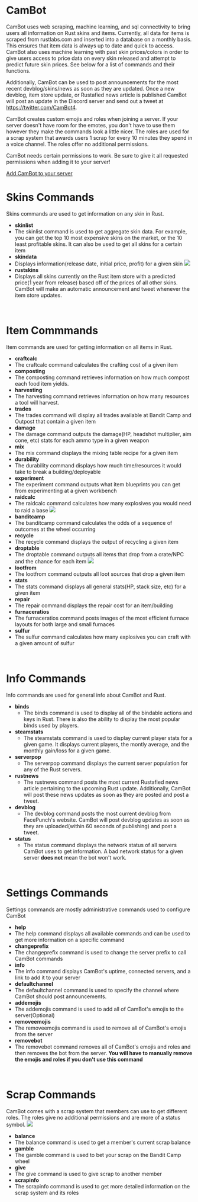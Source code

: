 # CamBot
CamBot uses web scraping, machine learning, and sql connectivity to bring users all information on Rust skins and items. Currently, all data for items is scraped from rustlabs.com and inserted into a database on a monthly basis. This ensures that item data is always up to date and quick to access. CamBot also uses machine learning with past skin prices/colors in order to give users access to price data on every skin released and attempt to predict future skin prices. See below for a list of commands and their functions. 

Additionally, CamBot can be used to post announcements for the most recent devblog/skins/news as soon as they are updated. Once a new devblog, item store update, or Rustafied news article is published CamBot will post an update in the Discord server and send out a tweet at https://twitter.com/CamBot4.

CamBot creates custom emojis and roles when joining a server. If your server doesn't have room for the emotes, you don't have to use them however they make the commands look a little nicer. The roles are used for a scrap system that awards users 1 scrap for every 10 minutes they spend in a voice channel. The roles offer no additional permissions. 

CamBot needs certain permissions to work. Be sure to give it all requested permissions when adding it to your server!

[Add CamBot to your server](https://discord.com/oauth2/authorize?client_id=684058359686889483&permissions=1980623984&scope=bot)
<br>

# Skins Commands
Skins commands are used to get information on any skin in Rust.
* **skinlist**
 * The skinlist command is used to get aggregate skin data. For example, you can get the top 10 most expensive skins on the market, or the 10 least profitable skins. It can also be used to get all skins for a certain item
* **skindata**
 * Displays information(release date, initial price, profit) for a given skin
![](https://github.com/StefonMiller/CamBot/blob/master/gif/skindata.gif)
* **rustskins**
 * Displays all skins currently on the Rust item store with a predicted price(1 year from release) based off of the prices of all other skins. CamBot will make an automatic announcement and tweet whenever the item store updates.
<br>

# Item Commmands
Item commands are used for getting information on all items in Rust.

* **craftcalc**
 * The craftcalc command calculates the crafting cost of a given item
* **composting**
 * The composting command retrieves information on how much compost each food item yields.
* **harvesting**
 * The harvesting command retrieves information on how many resources a tool will harvest.
* **trades**
 * The trades command will display all trades available at Bandit Camp and Outpost that contain a given item
* **damage**
 * The damage command outputs the damage(HP, headshot multiplier, aim cone, etc) stats for each ammo type in a given weapon
* **mix**
 * The mix command displays the mixing table recipe for a given item
* **durability**
 * The durability command displays how much time/resources it would take to break a building/deployable
* **experiment**
 * The experiment command outputs what item blueprints you can get from experimenting at a given workbench
* **raidcalc**
 * The raidcalc command calculates how many explosives you would need to raid a base
![](https://github.com/StefonMiller/CamBot/blob/master/gif/raidcalc.gif)
* **banditcamp**
 * The banditcamp command calculates the odds of a sequence of outcomes at the wheel occurring
* **recycle**
 * The recycle command displays the output of recycling a given item
* **droptable**
 * The droptable command outputs all items that drop from a crate/NPC and the chance for each item
![](https://github.com/StefonMiller/CamBot/blob/master/gif/droptable.gif)
* **lootfrom**
 * The lootfrom command outputs all loot sources that drop a given item
* **stats**
 * The stats command displays all general stats(HP, stack size, etc) for a given item
* **repair**
 * The repair command displays the repair cost for an item/building
* **furnaceratios**
 * The furnaceratios command posts images of the most efficient furnace layouts for both large and small furnaces
* **sulfur**
 * The sulfur command calculates how many explosives you can craft with a given amount of sulfur
<br>

# Info Commands
Info commands are used for general info about CamBot and Rust.
* **binds**
  * The binds command is used to display all of the bindable actions and keys in Rust. There is also the ability to display the most popular binds used by players.
* **steamstats**
  * The steamstats command is used to display current player stats for a given game. It displays current players, the montly average, and the monthly gain/loss for a given game.
* **serverpop**
  * The serverpop command displays the current server population for any of the Rust servers.
* **rustnews**
  * The rustnews command posts the most current Rustafied news article pertaining to the upcoming Rust update. Additionally, CamBot will post these news updates as soon as they are posted and post a tweet.
* **devblog**
  * The devblog command posts the most current devblog from FacePunch's website. CamBot will post devblog updates as soon as they are uploaded(within 60 seconds of publishing) and post a tweet.
* **status**
  * The status command displays the network status of all servers CamBot uses to get information. A bad network status for a given server **does not** mean the bot won't work.
<br>

# Settings Commands
Settings commands are mostly administrative commands used to configure CamBot
* **help**
 * The help command displays all available commands and can be used to get more information on a specific command
* **changeprefix**
 * The changeprefix command is used to change the server prefix to call CamBot commands
* **info**
 * The info command displays CamBot's uptime, connected servers, and a link to add it to your server
* **defaultchannel**
 * The defaultchannel command is used to specify the channel where CamBot should post announcements.
* **addemojis**
 * The addemojis command is used to add all of CamBot's emojis to the server(Optional)
* **removeemojis**
 * The removeemojis command is used to remove all of CamBot's emojis from the server
* **removebot**
 * The removebot command removes all of CamBot's emojis and roles and then removes the bot from the server. **You will have to manually remove the emojis and roles if you don't use this command**
 <br>
 
# Scrap Commands
CamBot comes with a scrap system that members can use to get different roles. The roles give no additional permissions and are more of a status symbol.
![](https://github.com/StefonMiller/CamBot/blob/master/gif/scrap.gif)
* **balance**
 * The balance command is used to get a member's current scrap balance
* **gamble**
 * The gamble command is used to bet your scrap on the Bandit Camp wheel
* **give**
 * The give command is used to give scrap to another member
* **scrapinfo**
 * The scrapinfo command is used to get more detailed information on the scrap system and its roles
